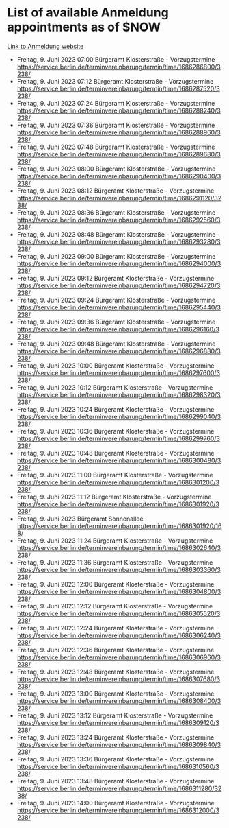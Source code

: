 # List of available Anmeldung appointments as of $NOW
[Link to Anmeldung website](https://service.berlin.de/terminvereinbarung/termin/tag.php?termin=1&anliegen[]=120686&dienstleisterlist=122210,122217,327316,122219,327312,122227,327314,122231,327346,122243,327348,122254,122252,329742,122260,329745,122262,329748,122271,327278,122273,327274,122277,327276,330436,122280,327294,122282,327290,122284,327292,122291,327270,122285,327266,122286,327264,122296,327268,150230,329760,122297,327286,122294,327284,122312,329763,122314,329775,122304,327330,122311,327334,122309,327332,317869,122281,327352,122279,329772,122283,122276,327324,122274,327326,122267,329766,122246,327318,122251,327320,122257,327322,122208,327298,122226,327300&herkunft=http%3A%2F%2Fservice.berlin.de%2Fdienstleistung%2F120686%2F)
- Freitag, 9. Juni 2023 07:00 Bürgeramt Klosterstraße - Vorzugstermine https://service.berlin.de/terminvereinbarung/termin/time/1686286800/3238/
- Freitag, 9. Juni 2023 07:12 Bürgeramt Klosterstraße - Vorzugstermine https://service.berlin.de/terminvereinbarung/termin/time/1686287520/3238/
- Freitag, 9. Juni 2023 07:24 Bürgeramt Klosterstraße - Vorzugstermine https://service.berlin.de/terminvereinbarung/termin/time/1686288240/3238/
- Freitag, 9. Juni 2023 07:36 Bürgeramt Klosterstraße - Vorzugstermine https://service.berlin.de/terminvereinbarung/termin/time/1686288960/3238/
- Freitag, 9. Juni 2023 07:48 Bürgeramt Klosterstraße - Vorzugstermine https://service.berlin.de/terminvereinbarung/termin/time/1686289680/3238/
- Freitag, 9. Juni 2023 08:00 Bürgeramt Klosterstraße - Vorzugstermine https://service.berlin.de/terminvereinbarung/termin/time/1686290400/3238/
- Freitag, 9. Juni 2023 08:12 Bürgeramt Klosterstraße - Vorzugstermine https://service.berlin.de/terminvereinbarung/termin/time/1686291120/3238/
- Freitag, 9. Juni 2023 08:36 Bürgeramt Klosterstraße - Vorzugstermine https://service.berlin.de/terminvereinbarung/termin/time/1686292560/3238/
- Freitag, 9. Juni 2023 08:48 Bürgeramt Klosterstraße - Vorzugstermine https://service.berlin.de/terminvereinbarung/termin/time/1686293280/3238/
- Freitag, 9. Juni 2023 09:00 Bürgeramt Klosterstraße - Vorzugstermine https://service.berlin.de/terminvereinbarung/termin/time/1686294000/3238/
- Freitag, 9. Juni 2023 09:12 Bürgeramt Klosterstraße - Vorzugstermine https://service.berlin.de/terminvereinbarung/termin/time/1686294720/3238/
- Freitag, 9. Juni 2023 09:24 Bürgeramt Klosterstraße - Vorzugstermine https://service.berlin.de/terminvereinbarung/termin/time/1686295440/3238/
- Freitag, 9. Juni 2023 09:36 Bürgeramt Klosterstraße - Vorzugstermine https://service.berlin.de/terminvereinbarung/termin/time/1686296160/3238/
- Freitag, 9. Juni 2023 09:48 Bürgeramt Klosterstraße - Vorzugstermine https://service.berlin.de/terminvereinbarung/termin/time/1686296880/3238/
- Freitag, 9. Juni 2023 10:00 Bürgeramt Klosterstraße - Vorzugstermine https://service.berlin.de/terminvereinbarung/termin/time/1686297600/3238/
- Freitag, 9. Juni 2023 10:12 Bürgeramt Klosterstraße - Vorzugstermine https://service.berlin.de/terminvereinbarung/termin/time/1686298320/3238/
- Freitag, 9. Juni 2023 10:24 Bürgeramt Klosterstraße - Vorzugstermine https://service.berlin.de/terminvereinbarung/termin/time/1686299040/3238/
- Freitag, 9. Juni 2023 10:36 Bürgeramt Klosterstraße - Vorzugstermine https://service.berlin.de/terminvereinbarung/termin/time/1686299760/3238/
- Freitag, 9. Juni 2023 10:48 Bürgeramt Klosterstraße - Vorzugstermine https://service.berlin.de/terminvereinbarung/termin/time/1686300480/3238/
- Freitag, 9. Juni 2023 11:00 Bürgeramt Klosterstraße - Vorzugstermine https://service.berlin.de/terminvereinbarung/termin/time/1686301200/3238/
- Freitag, 9. Juni 2023 11:12 Bürgeramt Klosterstraße - Vorzugstermine https://service.berlin.de/terminvereinbarung/termin/time/1686301920/3238/
- Freitag, 9. Juni 2023  Bürgeramt Sonnenallee https://service.berlin.de/terminvereinbarung/termin/time/1686301920/168/
- Freitag, 9. Juni 2023 11:24 Bürgeramt Klosterstraße - Vorzugstermine https://service.berlin.de/terminvereinbarung/termin/time/1686302640/3238/
- Freitag, 9. Juni 2023 11:36 Bürgeramt Klosterstraße - Vorzugstermine https://service.berlin.de/terminvereinbarung/termin/time/1686303360/3238/
- Freitag, 9. Juni 2023 12:00 Bürgeramt Klosterstraße - Vorzugstermine https://service.berlin.de/terminvereinbarung/termin/time/1686304800/3238/
- Freitag, 9. Juni 2023 12:12 Bürgeramt Klosterstraße - Vorzugstermine https://service.berlin.de/terminvereinbarung/termin/time/1686305520/3238/
- Freitag, 9. Juni 2023 12:24 Bürgeramt Klosterstraße - Vorzugstermine https://service.berlin.de/terminvereinbarung/termin/time/1686306240/3238/
- Freitag, 9. Juni 2023 12:36 Bürgeramt Klosterstraße - Vorzugstermine https://service.berlin.de/terminvereinbarung/termin/time/1686306960/3238/
- Freitag, 9. Juni 2023 12:48 Bürgeramt Klosterstraße - Vorzugstermine https://service.berlin.de/terminvereinbarung/termin/time/1686307680/3238/
- Freitag, 9. Juni 2023 13:00 Bürgeramt Klosterstraße - Vorzugstermine https://service.berlin.de/terminvereinbarung/termin/time/1686308400/3238/
- Freitag, 9. Juni 2023 13:12 Bürgeramt Klosterstraße - Vorzugstermine https://service.berlin.de/terminvereinbarung/termin/time/1686309120/3238/
- Freitag, 9. Juni 2023 13:24 Bürgeramt Klosterstraße - Vorzugstermine https://service.berlin.de/terminvereinbarung/termin/time/1686309840/3238/
- Freitag, 9. Juni 2023 13:36 Bürgeramt Klosterstraße - Vorzugstermine https://service.berlin.de/terminvereinbarung/termin/time/1686310560/3238/
- Freitag, 9. Juni 2023 13:48 Bürgeramt Klosterstraße - Vorzugstermine https://service.berlin.de/terminvereinbarung/termin/time/1686311280/3238/
- Freitag, 9. Juni 2023 14:00 Bürgeramt Klosterstraße - Vorzugstermine https://service.berlin.de/terminvereinbarung/termin/time/1686312000/3238/
